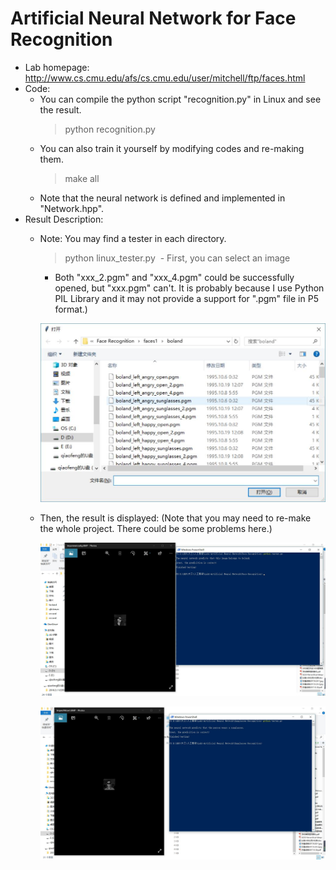 # Artificial Neural Network for Face Recognition
- Lab homepage: http://www.cs.cmu.edu/afs/cs.cmu.edu/user/mitchell/ftp/faces.html
- Code:
  - You can compile the python script "recognition.py" in Linux and see the result.
    > python recognition.py
  - You can also train it yourself by modifying codes and re-making them.
    > make all
  - Note that the neural network is defined and implemented in "Network.hpp".
- Result Description:
  - Note: You may find a tester in each directory.
    > python linux_tester.py
  - First, you can select an image
    - Both "xxx_2.pgm" and "xxx_4.pgm" could be successfully opened, but "xxx.pgm" can't. It is probably because I use Python PIL Library and it may not provide a support for ".pgm" file in P5 format.)
  
    ![image](https://github.com/qiaofengmarco/Artificial-Intelligence/raw/master/Lab1-Artificial%20Neural%20Network/Result%20Description/1.jpg)

  - Then, the result is displayed: (Note that you may need to re-make the whole project. There could be some problems here.)
  
    ![image](https://github.com/qiaofengmarco/Artificial-Intelligence/raw/master/Lab1-Artificial%20Neural%20Network/Result%20Description/2.jpg)

    ![image](https://github.com/qiaofengmarco/Artificial-Intelligence/raw/master/Lab1-Artificial%20Neural%20Network/Result%20Description/3.jpg)

